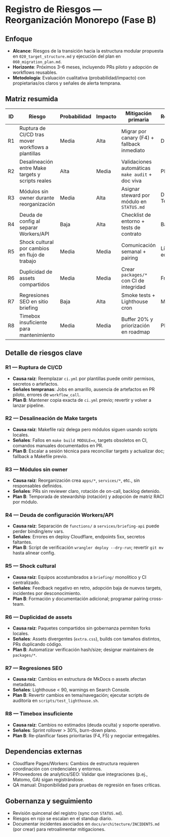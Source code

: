# Registro de Riesgos — Reorganización Monorepo (Fase B)

## Enfoque

- **Alcance**: Riesgos de la transición hacia la estructura modular propuesta en `020_target_structure.md` y ejecución del plan en `060_migration_plan.md`.
- **Horizonte**: Próximos 3–6 meses, incluyendo PRs piloto y adopción de workflows reusables.
- **Metodología**: Evaluación cualitativa (probabilidad/impacto) con propietarias/os claros y señales de alerta temprana.

## Matriz resumida

| ID | Riesgo | Probabilidad | Impacto | Mitigación primaria | Responsable |
| --- | --- | --- | --- | --- | --- |
| R1 | Ruptura de CI/CD tras mover workflows a plantillas | Media | Alta | Migrar por canary (F4) + fallback inmediato | DevOps |
| R2 | Desalineación entre Make targets y scripts reales | Alta | Media | Validaciones automáticas `make audit` + doc viva | Plataforma |
| R3 | Módulos sin owner durante reorganización | Media | Alta | Asignar steward por módulo en `STATUS.md` | Dirección Técnica |
| R4 | Deuda de config al separar Workers/API | Baja | Alta | Checklist de entorno + tests de contrato | Backend |
| R5 | Shock cultural por cambios en flujo de trabajo | Media | Media | Comunicación semanal + pairing | Líderes de equipo |
| R6 | Duplicidad de assets compartidos | Media | Media | Crear `packages/*` con CI de integridad | Frontend |
| R7 | Regresiones SEO en sitio briefing | Baja | Alta | Smoke tests + Lighthouse cron | Marketing |
| R8 | Timebox insuficiente para mantenimiento | Media | Media | Buffer 20% y priorización en roadmap | PM |

## Detalle de riesgos clave

### R1 — Ruptura de CI/CD
- **Causa raíz**: Reemplazar `ci.yml` por plantillas puede omitir permisos, secretos o artefactos.
- **Señales tempranas**: Jobs en amarillo, ausencia de artefactos en PR piloto, errores de `workflow_call`.
- **Plan B**: Mantener copia exacta de `ci.yml` previo; revertir y volver a lanzar pipeline.

### R2 — Desalineación de Make targets
- **Causa raíz**: Makefile raíz delega pero módulos siguen usando scripts locales.
- **Señales**: Fallos en `make build MODULE=x`, targets obsoletos en CI, comandos manuales documentados en PR.
- **Plan B**: Escalar a sesión técnica para reconciliar targets y actualizar doc; fallback a Makefile previo.

### R3 — Módulos sin owner
- **Causa raíz**: Reorganización crea `apps/*`, `services/*`, etc., sin responsables definidos.
- **Señales**: PRs sin reviewer claro, rotación de on-call, backlog detenido.
- **Plan B**: Temporada de stewardship (rotación) y adopción de matriz RACI por módulo.

### R4 — Deuda de configuración Workers/API
- **Causa raíz**: Separación de `functions/` a `services/briefing-api` puede perder binding/env vars.
- **Señales**: Errores en deploy Cloudflare, endpoints 5xx, secretos faltantes.
- **Plan B**: Script de verificación `wrangler deploy --dry-run`; revertir `git mv` hasta alinear config.

### R5 — Shock cultural
- **Causa raíz**: Equipos acostumbrados a `briefing/` monolítico y CI centralizado.
- **Señales**: Feedback negativo en retro, adopción baja de nuevos targets, incidentes por desconocimiento.
- **Plan B**: Formación y documentación adicional; programar pairing cross-team.

### R6 — Duplicidad de assets
- **Causa raíz**: Paquetes compartidos sin gobernanza permiten forks locales.
- **Señales**: Assets divergentes (`extra.css`), builds con tamaños distintos, PRs duplicando código.
- **Plan B**: Automatizar verificación hash/size; designar maintainers de `packages/*`.

### R7 — Regresiones SEO
- **Causa raíz**: Cambios en estructura de MkDocs o assets afectan metadatos.
- **Señales**: Lighthouse < 90, warnings en Search Console.
- **Plan B**: Revertir cambios en tema/navegación; ejecutar scripts de auditoría en `scripts/test_lighthouse.sh`.

### R8 — Timebox insuficiente
- **Causa raíz**: Cambios no estimados (deuda oculta) y soporte operativo.
- **Señales**: Sprint rollover > 30%, burn-down plano.
- **Plan B**: Re-planificar fases prioritarias (F4, F5) y negociar entregables.

## Dependencias externas

- Cloudflare Pages/Workers: Cambios de estructura requieren coordinación con credenciales y entornos.
- PProveedores de analytics/SEO: Validar que integraciones (p.ej., Matomo, GA) sigan registrándose.
- QA manual: Disponibilidad para pruebas de regresión en fases críticas.

## Gobernanza y seguimiento

- Revisión quincenal del registro (sync con `STATUS.md`).
- Riesgos en rojo se escalan en el standup diario.
- Documentar incidentes asociados en `docs/architecture/INCIDENTS.md` (por crear) para retroalimentar mitigaciones.
